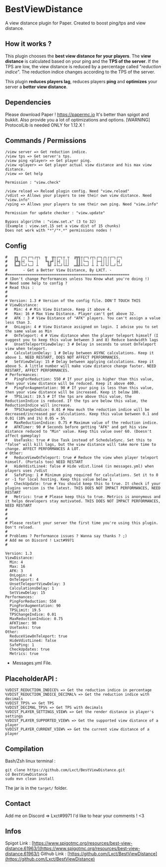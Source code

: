 # BestViewDistance
A view distance plugin for Paper. Created to boost ping/tps and view distance.

## How it works ?
This plugin chooses the **best view distance for your players**.
The **view distance** is calculated based on your ping and the **TPS of the server**.
If the TPS are low, the view distance is reduced by a percentage called "*reduction indice*".
The reduction indice changes according to the TPS of the server.

This plugin **reduces players lag**, reduces players **ping** and **optimizes** your server a **better view distance**.

## Dependencies
Please download Paper !
https://papermc.io
It's better than spigot and bukkit.
Also provide you a lot of optimizations and options.
[WARNING] ProtocolLib is needed ONLY for 1.12.X !

## Commands / Permissions
```
/view server => Get reduction indice.
/view tps => Get server's tps.
/view ping <player> => Get player ping.
/view <player> => Get player actual view distance and his max view distance.
/view => Get help

Permission : "view.check"

/view reload => Reload plugin config. Need "view.reload"
/vdist => Allows your players to see their own view distance. Need "view.info"
/vping => Allows your players to see their own ping. Need "view.info"

Permission for update checker : "view.update"

Bypass algorithm : "view.set.x" (3 to 32)
(Example : view.set.15 set a view dist of 15 chunks)
Does not work with "*"/"*.*" permissions nodes !
```

## Config
```
#   ╔╗ ┌─┐┌─┐┌┬┐  ╦  ╦┬┌─┐┬ ┬  ╔╦╗┬┌─┐┌┬┐┌─┐┌┐┌┌─┐┌─┐
#   ╠╩╗├┤ └─┐ │   ╚╗╔╝│├┤ │││   ║║│└─┐ │ ├─┤││││  ├┤
#   ╚═╝└─┘└─┘ ┴    ╚╝ ┴└─┘└┴┘  ═╩╝┴└─┘ ┴ ┴ ┴┘└┘└─┘└─┘
#       - Get a Better View Distance, By LXCT. -
#=======================================================
# (Don't change Performances unless You Know what you're doing !)
# Need some help to config ?
# Read this :
#
#
# Version: 1.3 # Version of the config file. DON'T TOUCH THIS
# ViewDistance:
#   Min: 4 # Min View Distance. Keep it above 4.
#   Max: 16 # Max View Distance. Player can't get above 32.
#   AFK : 3 # View Distance of "AFK" players. You can't assign a value less than 3.
#   OnLogin: 4 # View Distance assigned on login. I advise you to set the same value as Min
#   OnTeleport: 4 # View distance when the player teleport himself (I suggest you to keep this value between 3 and 8) Reduce bandwidth lags
#   UnsetTeleportViewDelay: 3 # Delay in seconds to unset OnTeleport view when teleport.
#   CalculationDelay: 1 # Delay between ASYNC calculations. Keep it above 1. NEED RESTART, DOES NOT AFFECT PERFORMANCES.
#   SetViewDelay: 15 # Delay between applying calculations. Keep it above 5. A little number will make view distance change faster. NEED RESTART, AFFECT PERFORMANCES.
# Performances:
#   PingForReduction: 550 # If your ping is higher than this value, then your view distance will be reduced. Keep it above 400.
#   PingForAugmentation: 90 # If your ping is less than this value, then your view distance will be increased. Keep it below 100.
#   TPSLimit: 19.5 # If the tps are above this value, the ReductionIndice is reduced. If the tps are below this value, the ReductionIndice will increase.
#   TPSChangeIndice: 0.01 # How much the reduction indice will be decreased/increased par calculations. Keep this value between 0.1 and 0.01 (10% and 1%) 0.05 = 5%
#   MaxReductionIndice: 0.75 # Maximum value of the reduction indice.
#   AFKTimer: 90 # Seconds before getting "AFK" and get his view distance reduced to "Min" value. Keep this value over 60. (Doesn't affect gameplay)
#   UseTasks: true # Use Task instead of ScheduleSync. Set this to "false" will kill lags, but the view distance will take more time to change. AFFECT PERFORMANCES A LOT.
# Other:
#   ReduceViewOnTeleport: true # Reduce the view when player teleport himself. (Portals too) NEED RESTART
#   HideVdistLine4: false # Hide vdist.line4 (in messages.yml) when players uses /vdist
#   SafePing: 1 # Minimum ping required for calculations. Set it to 0 or -1 for local hosting. Keep this value below 1
#   CheckUpdate: true # You should keep this to true. It check if your plugins version is the latest. THIS DOES NOT IMPACT PERFORMANCES, NEED RESTART
#   Metrics: true # Please keep this to true. Metrics is anonymous and it helps developers stay motivated. THIS DOES NOT IMPACT PERFORMANCES, NEED RESTART
#
#
#
# Please restart your server the first time you're using this plugin. Don't reload.
#
# Problems ? Performance issues ? Wanna say thanks ? ;)
# Add me on Discord ! Lxct#9971
#

Version: 1.3
ViewDistance:
  Min: 4
  Max: 16
  AFK: 3
  OnLogin: 4
  OnTeleport: 4
  UnsetTeleportViewDelay: 3
  CalculationsDelay: 1
  SetViewDelay: 15
Performances:
  PingForReduction: 550
  PingForAugmentation: 90
  TPSLimit: 19.5
  TPSChangeIndice: 0.01
  MaxReductionIndice: 0.75
  AFKTimer: 90
  UseTasks: true
Other:
  ReduceViewOnTeleport: true
  HideVdistLine4: false
  SafePing: 1
  CheckUpdates: true
  Metrics: true
```

+ Messages.yml File.

## PlaceholderAPI :
```
%VDIST_REDUCTION_INDICE% => Get the reduction indice in percentage
%VDIST_REDUCTION_INDICE_DECIMAL% => Get the reduction indice with decimals
%VDIST_TPS% => Get TPS
%VDIST_DECIMAL_TPS% => Get TPS with decimals
%VDIST_PLAYER_SETTINGS_VIEW% => Get the render distance in player's settings
%VDIST_PLAYER_SUPPORTED_VIEW% => Get the supported view distance of a player
%VDIST_PLAYER_CURRENT_VIEW% => Get the current view distance of a player
```

## Compilation
Bash/Zsh linux terminal :

```
git clone https://github.com/Lxct/BestViewDistance.git
cd BestViewDistance
sudo mvn clean install
```
The jar is in the `target/` folder.

## Contact
Add me on Discord => Lxct#9971
I'd like to hear your comments ! <3


## Infos
Spigot Link : [https://www.spigotmc.org/resources/best-view-distance.61963/](https://www.spigotmc.org/resources/best-view-distance.61963/)
Github Link : [https://github.com/Lxct/BestViewDistance](https://github.com/Lxct/BestViewDistance)

